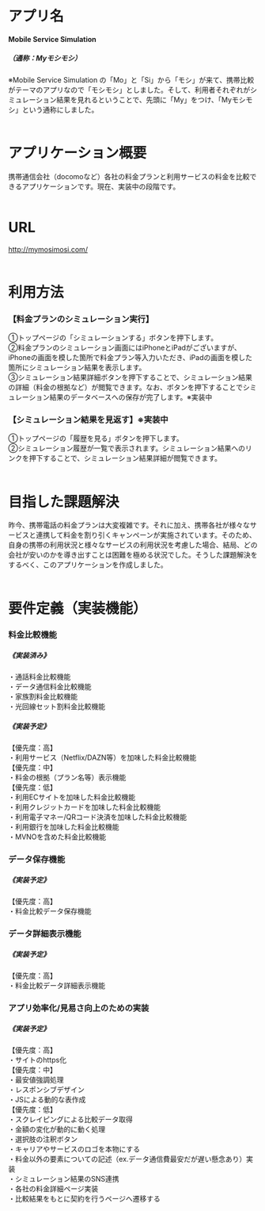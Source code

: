 # アプリ名
#### Mobile Service Simulation
##### （通称：Myモシモシ）
※Mobile Service Simulation
の「Mo」と「Si」から「モシ」が来て、携帯比較がテーマのアプリなので「モシモシ」としました。そして、利用者それぞれがシミュレーション結果を見れるということで、先頭に「My」をつけ、「Myモシモシ」という通称にしました。
<br>
<br>

# アプリケーション概要
携帯通信会社（docomoなど）各社の料金プランと利用サービスの料金を比較できるアプリケーションです。現在、実装中の段階です。
<br>
<br>

# URL
http://mymosimosi.com/
<br>
<br>

# 利用方法
### 【料金プランのシミュレーション実行】
①トップページの「シミュレーションする」ボタンを押下します。
<br>
②料金プランのシミュレーション画面にはiPhoneとiPadがございますが、iPhoneの画面を模した箇所で料金プラン等入力いただき、iPadの画面を模した箇所にシミュレーション結果を表示します。
<br>
③シミュレーション結果詳細ボタンを押下することで、シミュレーション結果の詳細（料金の根拠など）が閲覧できます。なお、ボタンを押下することでシミュレーション結果のデータベースへの保存が完了します。※実装中
<br>

### 【シミュレーション結果を見返す】※実装中
①トップページの「履歴を見る」ボタンを押下します。
<br>
②シミュレーション履歴が一覧で表示されます。シミュレーション結果へのリンクを押下することで、シミュレーション結果詳細が閲覧できます。
<br>
<br>

# 目指した課題解決
昨今、携帯電話の料金プランは大変複雑です。それに加え、携帯各社が様々なサービスと連携して料金を割り引くキャンペーンが実施されています。そのため、自身の携帯の利用状況と様々なサービスの利用状況を考慮した場合、結局、どの会社が安いのかを導き出すことは困難を極める状況でした。そうした課題解決をするべく、このアプリケーションを作成しました。
<br>
<br>

# 要件定義（実装機能）
### 料金比較機能
##### 《実装済み》
・通話料金比較機能<br>
・データ通信料金比較機能<br>
・家族割料金比較機能<br>
・光回線セット割料金比較機能<br>

##### 《実装予定》
【優先度：高】<br>
・利用サービス（Netflix/DAZN等）を加味した料金比較機能<br>
【優先度：中】<br>
・料金の根拠（プラン名等）表示機能<br>
【優先度：低】<br>
・利用ECサイトを加味した料金比較機能<br>
・利用クレジットカードを加味した料金比較機能<br>
・利用電子マネー/QRコード決済を加味した料金比較機能<br>
・利用銀行を加味した料金比較機能<br>
・MVNOを含めた料金比較機能<br>

### データ保存機能
##### 《実装予定》
【優先度：高】<br>
・料金比較データ保存機能<br>

### データ詳細表示機能
##### 《実装予定》
【優先度：高】<br>
・料金比較データ詳細表示機能<br>

### アプリ効率化/見易さ向上のための実装
##### 《実装予定》
【優先度：高】<br>
・サイトのhttps化<br>
【優先度：中】<br>
・最安値強調処理<br>
・レスポンシブデザイン<br>
・JSによる動的な表作成<br>
【優先度：低】<br>
・スクレイピングによる比較データ取得<br>
・金額の変化が動的に動く処理<br>
・選択肢の注釈ボタン<br>
・キャリアやサービスのロゴを本物にする<br>
・料金以外の要素についての記述（ex.データ通信費最安だが遅い懸念あり）実装<br>
・シミュレーション結果のSNS連携<br>
・各社の料金詳細ページ実装<br>
・比較結果をもとに契約を行うページへ遷移する<br>

